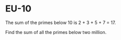 # EU-10

The sum of the primes below 10 is 2 + 3 + 5 + 7 = 17.

Find the sum of all the primes below two million.
